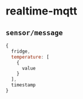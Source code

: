 # realtime-mqtt 

## `sensor/message`

``` js
{
  fridge,
  temperature: [
    {
      value
    }
  ],
  timestamp 
}
```